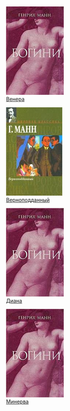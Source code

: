 ![](Венера.jpg)  
[Венера](Венера.md)

![](Верноподданный.jpg)  
[Верноподданный](Верноподданный.md)

![](Диана.jpg)  
[Диана](Диана.md)

![](Минерва.jpg)  
[Минерва](Минерва.md)
